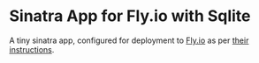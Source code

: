 # Sinatra App for Fly.io with Sqlite

A tiny sinatra app, configured for deployment to [Fly.io](https://fly.io) as per [their instructions](https://fly.io/docs/languages-and-frameworks/ruby/).